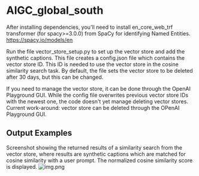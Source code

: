 # AIGC_global_south

After installing dependencies, you'll need to install en_core_web_trf transformer (for spacy>=3.0.0) from SpaCy for identifying Named Entities.
https://spacy.io/models/en

Run the file vector_store_setup.py to set up the vector store and add the synthetic captions. This file creates a config.json file which contains the vector store ID. This ID is needed to use the vector store in the cosine similarity search task. By default, the file sets the vector store to be deleted after 30 days, but this can be changed.

If you need to manage the vector store, it can be done through the OpenAI Playground GUI. While the config file overwrites previous vector store IDs with the newest one, the code doesn't yet manage deleting vector stores. Current work-around: vector store can be deleted through the OPenAI Playground GUI.

## Output Examples

Screenshot showing the returned results of a similarity search from the vector store, where results are synthetic captions which are matched for cosine similarity with a user prompt. The normalized cosine similarity score is displayed.
![img.png](img.png)
